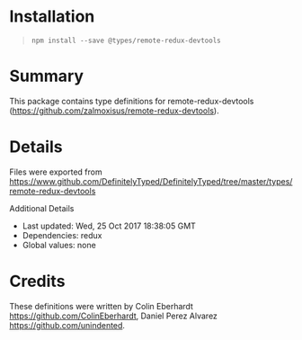 # Installation
> `npm install --save @types/remote-redux-devtools`

# Summary
This package contains type definitions for remote-redux-devtools (https://github.com/zalmoxisus/remote-redux-devtools).

# Details
Files were exported from https://www.github.com/DefinitelyTyped/DefinitelyTyped/tree/master/types/remote-redux-devtools

Additional Details
 * Last updated: Wed, 25 Oct 2017 18:38:05 GMT
 * Dependencies: redux
 * Global values: none

# Credits
These definitions were written by Colin Eberhardt <https://github.com/ColinEberhardt>, Daniel Perez Alvarez <https://github.com/unindented>.
